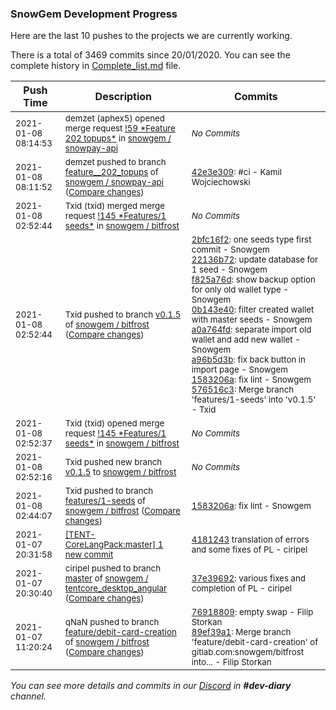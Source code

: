 
### SnowGem Development Progress

Here are the last 10 pushes to the projects we are currently working.

There is a total of 3469 commits since 20/01/2020. You can see the complete history in
 [Complete_list.md](Complete_list.md) file.

| Push Time | Description | Commits |
| --- | --- | --- |
| <sub>2021-01-08 08:14:53</sub> | <sub>demzet (aphex5) opened merge request [\!59 \*Feature  202 topups\*](https://gitlab.com/snowgem/snowpay-api/-/merge_requests/59) in [snowgem / snowpay\-api](https://gitlab.com/snowgem/snowpay-api)</sub> | <sub>_No Commits_</sub> |
| <sub>2021-01-08 08:11:52</sub> | <sub>demzet pushed to branch [feature\_\_202\_topups](https://gitlab.com/snowgem/snowpay-api/commits/feature__202_topups) of [snowgem / snowpay\-api](https://gitlab.com/snowgem/snowpay-api) ([Compare changes](https://gitlab.com/snowgem/snowpay-api/compare/f336ee7d08824b767eba338c60d450b443b6cbfb...42e3e3098037a0ede2b6508c0cd106b9fe35d11c))</sub> | <sub>[42e3e309](https://gitlab.com/snowgem/snowpay-api/-/commit/42e3e3098037a0ede2b6508c0cd106b9fe35d11c): #ci - Kamil Wojciechowski</sub> |
| <sub>2021-01-08 02:52:44</sub> | <sub>Txid (txid) merged merge request [\!145 \*Features/1 seeds\*](https://gitlab.com/snowgem/bitfrost/-/merge_requests/145) in [snowgem / bitfrost](https://gitlab.com/snowgem/bitfrost)</sub> | <sub>_No Commits_</sub> |
| <sub>2021-01-08 02:52:44</sub> | <sub>Txid pushed to branch [v0\.1\.5](https://gitlab.com/snowgem/bitfrost/commits/v0.1.5) of [snowgem / bitfrost](https://gitlab.com/snowgem/bitfrost) ([Compare changes](https://gitlab.com/snowgem/bitfrost/compare/890891adec6cff1906f1fa55900eb58fc2cd4ea1...576516c3db1f0a3131cf6dfffc436b5ad6488ee0))</sub> | <sub>[2bfc16f2](https://gitlab.com/snowgem/bitfrost/-/commit/2bfc16f2b0f078cdc9b12b8182d1d4de3497625b): one seeds type first commit - Snowgem<br>[22136b72](https://gitlab.com/snowgem/bitfrost/-/commit/22136b72b22ee08c92e8dbd65869fa620d168b02): update database for 1 seed - Snowgem<br>[f825a76d](https://gitlab.com/snowgem/bitfrost/-/commit/f825a76d0723c79e39ac06c5c15ea2d209bdf63c): show backup option for only old wallet type - Snowgem<br>[0b143e40](https://gitlab.com/snowgem/bitfrost/-/commit/0b143e409e167e987766ddab8a3019794f253c56): filter created wallet with master seeds - Snowgem<br>[a0a764fd](https://gitlab.com/snowgem/bitfrost/-/commit/a0a764fd7940aee4090c54bab31b2c0b611c40e5): separate import old wallet and add new wallet - Snowgem<br>[a96b5d3b](https://gitlab.com/snowgem/bitfrost/-/commit/a96b5d3b78b571efa9194a7512e53d2e32202d0e): fix back button in import page - Snowgem<br>[1583206a](https://gitlab.com/snowgem/bitfrost/-/commit/1583206ac7d1addaec46acea4570954c6a653321): fix lint - Snowgem<br>[576516c3](https://gitlab.com/snowgem/bitfrost/-/commit/576516c3db1f0a3131cf6dfffc436b5ad6488ee0): Merge branch 'features/1-seeds' into 'v0.1.5' - Txid</sub> |
| <sub>2021-01-08 02:52:37</sub> | <sub>Txid (txid) opened merge request [\!145 \*Features/1 seeds\*](https://gitlab.com/snowgem/bitfrost/-/merge_requests/145) in [snowgem / bitfrost](https://gitlab.com/snowgem/bitfrost)</sub> | <sub>_No Commits_</sub> |
| <sub>2021-01-08 02:52:16</sub> | <sub>Txid pushed new branch [v0\.1\.5](https://gitlab.com/snowgem/bitfrost/commits/v0.1.5) to [snowgem / bitfrost](https://gitlab.com/snowgem/bitfrost)</sub> | <sub>_No Commits_</sub> |
| <sub>2021-01-08 02:44:07</sub> | <sub>Txid pushed to branch [features/1\-seeds](https://gitlab.com/snowgem/bitfrost/commits/features/1-seeds) of [snowgem / bitfrost](https://gitlab.com/snowgem/bitfrost) ([Compare changes](https://gitlab.com/snowgem/bitfrost/compare/a96b5d3b78b571efa9194a7512e53d2e32202d0e...1583206ac7d1addaec46acea4570954c6a653321))</sub> | <sub>[1583206a](https://gitlab.com/snowgem/bitfrost/-/commit/1583206ac7d1addaec46acea4570954c6a653321): fix lint - Snowgem</sub> |
| <sub>2021-01-07 20:31:58</sub> | <sub>[[TENT-CoreLangPack:master] 1 new commit](https://github.com/TENTOfficial/TENT-CoreLangPack/commit/41812431a8052ccae8df3f482eb02c5c1c8dd1d6)</sub> | <sub>[4181243](https://github.com/TENTOfficial/TENT-CoreLangPack/commit/41812431a8052ccae8df3f482eb02c5c1c8dd1d6) translation of errors and some fixes of PL - ciripel</sub> |
| <sub>2021-01-07 20:30:40</sub> | <sub>ciripel pushed to branch [master](https://gitlab.com/snowgem/tentcore_desktop_angular/commits/master) of [snowgem / tentcore\_desktop\_angular](https://gitlab.com/snowgem/tentcore_desktop_angular) ([Compare changes](https://gitlab.com/snowgem/tentcore_desktop_angular/compare/fa42028193eec6146f86265baf819e0f218fa4f7...37e39692dd87e12be5b44decb28cee88120b615f))</sub> | <sub>[37e39692](https://gitlab.com/snowgem/tentcore_desktop_angular/-/commit/37e39692dd87e12be5b44decb28cee88120b615f): various fixes and completion of PL - ciripel</sub> |
| <sub>2021-01-07 11:20:24</sub> | <sub>qNaN pushed to branch [feature/debit\-card\-creation](https://gitlab.com/snowgem/bitfrost/commits/feature/debit-card-creation) of [snowgem / bitfrost](https://gitlab.com/snowgem/bitfrost) ([Compare changes](https://gitlab.com/snowgem/bitfrost/compare/f40ae09247e69b2f8f4f7c54994cc95c604d1e50...89ef39a1fee6d41d2d66c7a650b6d3a1b305e0d6))</sub> | <sub>[76918809](https://gitlab.com/snowgem/bitfrost/-/commit/769188091d787669c3bd2bf382ebf1f92ddd3d2e): empty swap - Filip Storkan<br>[89ef39a1](https://gitlab.com/snowgem/bitfrost/-/commit/89ef39a1fee6d41d2d66c7a650b6d3a1b305e0d6): Merge branch 'feature/debit-card-creation' of gitlab.com:snowgem/bitfrost into... - Filip Storkan</sub> |

_You can see more details and commits in our [Discord](https://discord.gg/zumGnbg) in **#dev-diary** channel._
